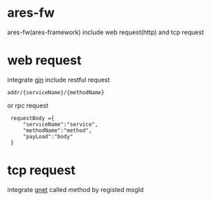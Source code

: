 # ares-fw 
ares-fw(ares-framework) include web  request(http) and tcp request

# web request
integrate [gin](https://github.com/gin-gonic/gin)
 include restful request 
 ```
 addr/{serviceName}/{methodName}  
 ```
or rpc request

```
 requestBody ={
     "serviceName":"service",
     "methodName":"method",
     "payLoad":"body"
 }

```

 # tcp request
 integrate  [gnet](https://github.com/panjf2000/gnet)
  called method by registed msgId